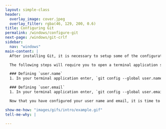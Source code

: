 ```yaml
---
layout: simple-class
header:
  overlay_image: cover.jpeg
  overlay_filter: rgba(46, 129, 200, 0.6)
title: Configuring Git
permalink: /windows/configure-git
next-page: /windows/git-crlf
sidebar:
  nav: "windows"
main-content: |
  After installing Git, it is necessary to setup some of the configuration options. The configuration options you need to define include, `user.name`, `user.email`, and `core.autocrlf`.

  The following steps will require you to open a terminal application such as **Git Bash** or **PowerShell** and Git to be installed. To confirm that Git is installed, run `git --version` and your terminal application should display a response similar to `git version x.xx`, where x.xx is the version number.

  ### Defining `user.name`
  1. In your terminal application enter, `git config --global user.name "your name"`; where `your name` is the name you want to attributed to the commits you make.

  ### Defining `user.email`
  1. In your terminal application enter, `git config --global user.email your_email@email.com`; where `your_email.mail.com` is the e-mail address associated with your GitHub account.

  Now that you have configured your user name and email, it is time to define your Carriage Return Line Feed (crlf) on the next page.

show-me-how: "images/gifs/intro/example.gif"
tell-me-why: |

---
```

